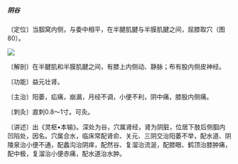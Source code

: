##### 阴谷

〔定位〕当腘窝内侧，与委中相平，在半腱肌腱与半膜肌腱之间，屈膝取穴（图80）。

![](img/图80.jpg)

〔解剖〕在半腱肌和半膜肌腱之间，有膝上内侧动、静脉；布有股内侧皮神经。

〔功能〕益元壮肾。

〔主治〕阳萎，疝痛，崩漏，月经不调，小便不利，阴中痛，膝股内侧痛。

〔刺灸〕直刺0.8〜1寸。可灸。

〔讲述〕出《灵枢•本输》。深处为谷，穴属肾经，肾为阴脏，位居下肢后侧腘内凹陷处，因名。穴属合水，临床常配肾俞、关元、三阴交治阳萎不举，配水道、阴陵泉治小便不通，配蠡沟治阴痒，配然谷、复溜治流涎，配膝眼、鹤顶治膝肿痛，配中极，复溜治小便赤痛，配水道治水肿。
